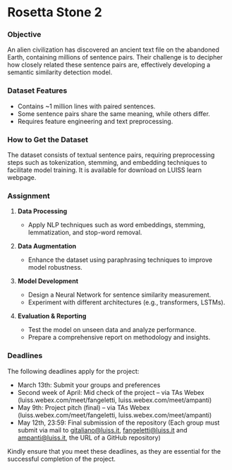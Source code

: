 # Rosetta Stone 2

### Objective
An alien civilization has discovered an ancient text file on the abandoned Earth, containing
millions of sentence pairs. Their challenge is to decipher how closely related these sentence
pairs are, effectively developing a semantic similarity detection model.

### Dataset Features
- Contains ~1 million lines with paired sentences.
- Some sentence pairs share the same meaning, while others differ.
- Requires feature engineering and text preprocessing.

### How to Get the Dataset
The dataset consists of textual sentence pairs, requiring preprocessing steps such as
tokenization, stemming, and embedding techniques to facilitate model training. It is
available for download on LUISS learn webpage.

### Assignment
1. **Data Processing**  
   - Apply NLP techniques such as word embeddings, stemming, lemmatization, and stop-word removal.

2. **Data Augmentation**  
   - Enhance the dataset using paraphrasing techniques to improve model robustness.

3. **Model Development**  
   - Design a Neural Network for sentence similarity measurement.  
   - Experiment with different architectures (e.g., transformers, LSTMs).

4. **Evaluation & Reporting**  
   - Test the model on unseen data and analyze performance.  
   - Prepare a comprehensive report on methodology and insights.

### Deadlines
The following deadlines apply for the project:
- March 13th: Submit your groups and preferences
- Second week of April: Mid check of the project – via TAs Webex (luiss.webex.com/meet/fangeletti, luiss.webex.com/meet/ampanti)
- May 9th: Project pitch (final) – via TAs Webex (luiss.webex.com/meet/fangeletti, luiss.webex.com/meet/ampanti)
- May 12th, 23:59: Final submission of the repository (Each group must submit via mail to
gitaliano@luiss.it, fangeletti@luiss.it and ampanti@luiss.it, the URL of a GitHub repository)

Kindly ensure that you meet these deadlines, as they are essential for the successful
completion of the project.
